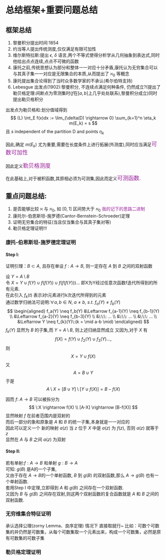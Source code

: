 # 总结框架+重要问题总结

## 框架总结

1. 黎曼积分提出时间:1854
2. 约当等人提出传统测度,仅仅满足有限可加性
3. 维尔斯特拉斯:提出 $\epsilon,\:\delta$ 语言,两个不等式使得分析学从几何抽象到表达式,同时他给出点点连续,点点不可微的函数
4. 康托之前,传统思想认为部分和整体一一对应十分矛盾,康托认为无穷集合可以与其真子集一一对应是无限集合的本质,从而提出了 $\aleph_0$ 等概念
5. 康托提出集合论得到了当时众多数学家的不承认(希尔伯特支持)
6. Lebesgue 出发点(1902):黎曼积分, 不连续点满足何种条件, 仍然成立?(提出了勒贝格定理:间断点为零测集时($f$在$[a,b]$上几乎处处联系),黎曼积分成立)同时提出勒贝格积分

出发点为勒贝格和:划分值域得到
$$
(L) \int_E f(x)dx := \lim_{\delta(D) \rightarrow 0} \sum_{k=1}^n \eta_k m(E_k) = s
$$
且 $s$ independent of the partition D and points $\eta_k$

因此,确定 $m(E_k)$ 尤为重要,需要在长度条件上进行拓展(外测度),同时应当满足<font color = #992399 size = 4>可数可加性</font><br/>  
因此定义<font color = #992399 size = 4>勒贝格测度</font><br/> 

在此基础上,对于被积函数,其原相必须为可测集,因此而定义<font color = #992399 size = 4>可测函数.</font><br/>

## 重点问题总结:

1. 是否能够比较 $\aleph$ 与 $\aleph_0$, 如 $[0,1]$ 区间势大于 $\aleph_0$ 
   <font color = #992399>我的记下的思路二进制</font><br/>
2. 康托尔-伯恩斯坦-施罗德(Cantor-Bernstein-Schroeder)定理
3. 证明无穷集合的特征(当且仅当集合与其真子集对等)
4. 勒贝格定理证明!!!

### 康托-伯恩斯坦-施罗德定理证明

#### Step Ⅰ:

证明引理：$B \subset A$, 且存在单设 $f:A \rightarrow B$, 则一定存在 $A$ 到 $B$ 之间的双射函数

设 $Y = A \setminus B$  
令 $X = Y \cup f(Y) \cup f(f(Y)) \cup f(f(f(Y)))...$ 即X为Y经过任意次函数f迭代所得到的所有元素.  
在此引入 $f_k(t)$ 表示对t元素进行k次迭代所得到的元素  
通过数学归纳法可说明:$\forall a,b \in N,\: a\neq b,\:s.t.\: f_a(Y) \neq f_b(Y)$  
$$
\begin{aligned}
    f_a(Y) \neq f_b(Y) &\Leftarrow f_{a-1}(Y) \neq f_{b-1}(Y) \\
    &\Leftarrow f_{a-2}(Y) \neq f_{b-3}(Y) \\
    &\:\:\: ... \\
    &\:\:\: ... \\
    &\:\:\: ... \\
    &\Leftarrow Y \neq f_{k}(Y)\:(k = \mid a-b \mid)
\end{aligned}
$$
$f_{k}(Y)$ 显然为 $B$ 的子集,而 $Y = A\setminus B$, 则上述归纳显然成立
又因为,对于 $X$ 有
$$
    f(X) = f(Y) \cup f_2(Y) \cup f_3(Y) ...,
$$
则
$$
    X = Y \cup f(X)
$$
又
$$
    A = B \cup Y
$$
于是
$$
    A\setminus X = [B\cup Y] \setminus [Y \cup f(X)] = B - f(X)
$$

因而 $f:\:A\rightarrow B$ 可以被拆分为
$$
\:X \rightarrow f(X) \\
[A-X] \rightarrow [B-f(X)]
$$
显然映射 $f$ 在前者范围内是双射的  
而后一部分的象和原象是 $A$ 和 $B$ 的统一子集,本身就是一一对应的  
因此可以定义一个 新的映射 $a(z)$ 当 $z$ 位于 $X$ 中是 $a(z)$ 为 $f(z)$, 否则 $a(z)$ 就等于 $z$  
显然在 $A$ 与 $B$ 之间 $a(z)$ 为双射

#### Step Ⅱ:

若有单射:$f: A\rightarrow B$ 和单射 $g: B\rightarrow A$  
可知: $g(B)$ 是A的一个子集,  
又由于存在 $A \rightarrow B$的一个单射函数, $B$ 到 $g(B)$ 的双射函数,那么 $A \rightarrow g(B)$ 也有一个单射函数.  
套用Step Ⅰ 中定理,立即得到 $A$ 和 $g(B)$ 之间存在一个双射函数.  
又因为 $B$ 与 $g(B)$ 之间存在双射,则这两个双射函数的复合函数就是 $A$ 和 $B$ 之间的双射函数.

### 无穷维集合特征证明

承认选择公理(zorny Lemma、良序定理) 情况下
直接取就行~
比如：可数个可数集的并仍然是可数集，从每个可数集取一个元素出来，构成一个可数集，必然是原有可数集的可数子集

### 勒贝格定理证明

